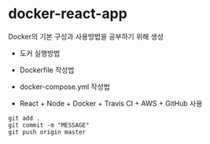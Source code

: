 # docker-react-app

Docker의 기본 구성과 사용방법을 공부하기 위해 생성
- 도커 실행방법
- Dockerfile 작성법
- docker-compose.yml 작성법

- React + Node + Docker + Travis CI + AWS + GitHub 사용


```
git add .
git commit -m "MESSAGE"
git push origin master
```